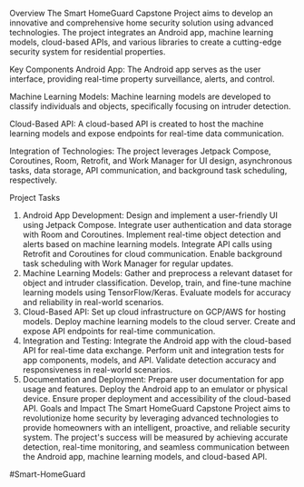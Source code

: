 Overview
The Smart HomeGuard Capstone Project aims to develop an innovative and comprehensive home security solution using advanced technologies. The project integrates an Android app, machine learning models, cloud-based APIs, and various libraries to create a cutting-edge security system for residential properties.

Key Components
Android App: The Android app serves as the user interface, providing real-time property surveillance, alerts, and control.

Machine Learning Models: Machine learning models are developed to classify individuals and objects, specifically focusing on intruder detection.

Cloud-Based API: A cloud-based API is created to host the machine learning models and expose endpoints for real-time data communication.

Integration of Technologies: The project leverages Jetpack Compose, Coroutines, Room, Retrofit, and Work Manager for UI design, asynchronous tasks, data storage, API communication, and background task scheduling, respectively.

Project Tasks
1. Android App Development:
Design and implement a user-friendly UI using Jetpack Compose.
Integrate user authentication and data storage with Room and Coroutines.
Implement real-time object detection and alerts based on machine learning models.
Integrate API calls using Retrofit and Coroutines for cloud communication.
Enable background task scheduling with Work Manager for regular updates.
2. Machine Learning Models:
Gather and preprocess a relevant dataset for object and intruder classification.
Develop, train, and fine-tune machine learning models using TensorFlow/Keras.
Evaluate models for accuracy and reliability in real-world scenarios.
3. Cloud-Based API:
Set up cloud infrastructure on GCP/AWS for hosting models.
Deploy machine learning models to the cloud server.
Create and expose API endpoints for real-time communication.
4. Integration and Testing:
Integrate the Android app with the cloud-based API for real-time data exchange.
Perform unit and integration tests for app components, models, and API.
Validate detection accuracy and responsiveness in real-world scenarios.
5. Documentation and Deployment:
Prepare user documentation for app usage and features.
Deploy the Android app to an emulator or physical device.
Ensure proper deployment and accessibility of the cloud-based API.
Goals and Impact
The Smart HomeGuard Capstone Project aims to revolutionize home security by leveraging advanced technologies to provide homeowners with an intelligent, proactive, and reliable security system. The project's success will be measured by achieving accurate detection, real-time monitoring, and seamless communication between the Android app, machine learning models, and cloud-based API.
 
 #Smart-HomeGuard
